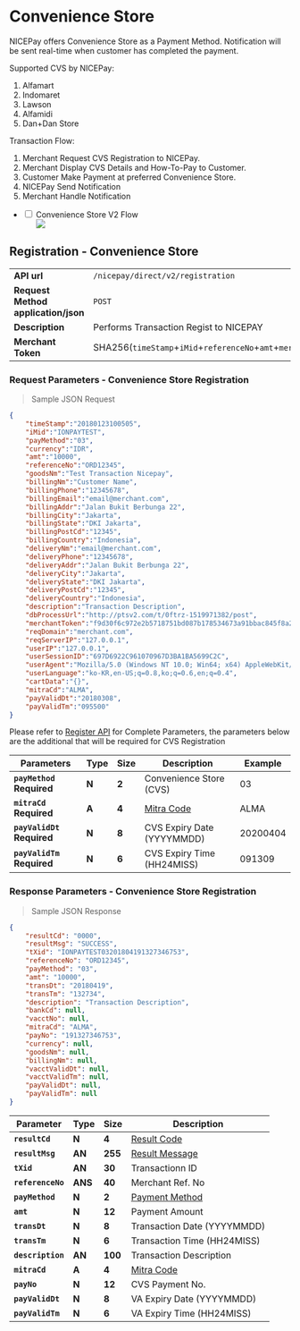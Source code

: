 # Convenience Store
NICEPay offers Convenience Store as a Payment Method. Notification will be sent real-time when customer has completed the payment.<br>

Supported CVS by NICEPay:
<ol type="1">
  <li>Alfamart
  <li>Indomaret
  <li>Lawson
  <li>Alfamidi
  <li>Dan+Dan Store
</ol>

Transaction Flow:
<ol type="1">
  <li>Merchant Request CVS Registration to NICEPay.
  <li>Merchant Display CVS Details and How-To-Pay to Customer.
  <li>Customer Make Payment at preferred Convenience Store.
  <li>NICEPay Send Notification
  <li>Merchant Handle Notification
</ol>

<div class="wrapper">
<ul>
  <li>
    <input type="checkbox" id="list-item-cvsv2">
    <label for="list-item-cvsv2" class="first">Convenience Store V2 Flow</label>
    <ul>
      <img src="/images/cvs-normal-v2-flow.png">
    </ul>
  </li>
</ul>
</div>

## Registration - Convenience Store

|                                                           |                                                                                                               |
|-----------------------------------------------------------|---------------------------------------------------------------------------------------------------------------|
| **API url**                                               | `/nicepay/direct/v2/registration`                                                                             |
| **Request Method** **application/json**                   | `POST`                                                                                                        |
| **Description**                                           | Performs Transaction Regist to NICEPAY                                                                        |        
| **Merchant Token**                                        | SHA256(`timeStamp`+`iMid`+`referenceNo`+`amt`+`merchantKey`)                                                  |

### Request Parameters - Convenience Store Registration

> Sample JSON Request

```json
{
    "timeStamp":"20180123100505",
    "iMid":"IONPAYTEST",
    "payMethod":"03",
    "currency":"IDR",
    "amt":"10000",
    "referenceNo":"ORD12345",
    "goodsNm":"Test Transaction Nicepay",
    "billingNm":"Customer Name",
    "billingPhone":"12345678",
    "billingEmail":"email@merchant.com",
    "billingAddr":"Jalan Bukit Berbunga 22",
    "billingCity":"Jakarta",
    "billingState":"DKI Jakarta",
    "billingPostCd":"12345",
    "billingCountry":"Indonesia",
    "deliveryNm":"email@merchant.com",
    "deliveryPhone":"12345678",
    "deliveryAddr":"Jalan Bukit Berbunga 22",
    "deliveryCity":"Jakarta",
    "deliveryState":"DKI Jakarta",
    "deliveryPostCd":"12345",
    "deliveryCountry":"Indonesia",
    "description":"Transaction Description",
    "dbProcessUrl":"http://ptsv2.com/t/0ftrz-1519971382/post",
    "merchantToken":"f9d30f6c972e2b5718751bd087b178534673a91bbac845f8a24e60e8e4abbbc5",
    "reqDomain":"merchant.com",
    "reqServerIP":"127.0.0.1",
    "userIP":"127.0.0.1",
    "userSessionID":"697D6922C961070967D3BA1BA5699C2C",
    "userAgent":"Mozilla/5.0 (Windows NT 10.0; Win64; x64) AppleWebKit/537.36 (KHTML,like Gecko) Chrome/60.0.3112.101 Safari/537.36",
    "userLanguage":"ko-KR,en-US;q=0.8,ko;q=0.6,en;q=0.4",
    "cartData":"{}",
    "mitraCd":"ALMA",
    "payValidDt":"20180308",
    "payValidTm":"095500"
}
```

<aside class="notice">Please refer to <a href="#registration">Register API</a> for Complete Parameters, the parameters below are the additional that will be required for CVS Registration</aside>

| **Parameters**                | **Type** | **Size** | Description                 | Example  |
| ----------------------------- | -------- | -------- | --------------------------- | -------- |
| **`payMethod`** **Required**  | **N**    | **2**    | Convenience Store (CVS)     | 03       |
| **`mitraCd`** **Required**    | **A**    | **4**    | [Mitra Code](#mitra-code)   | ALMA     |
| **`payValidDt`** **Required** | **N**    | **8**    | CVS Expiry Date  (YYYYMMDD) | 20200404 |
| **`payValidTm`** **Required** | **N**    | **6**    | CVS Expiry Time  (HH24MISS) | 091309   |

### Response Parameters - Convenience Store Registration

> Sample JSON Response

```json
{
    "resultCd": "0000",
    "resultMsg": "SUCCESS",
    "tXid": "IONPAYTEST03201804191327346753",
    "referenceNo": "ORD12345",
    "payMethod": "03",
    "amt": "10000",
    "transDt": "20180419",
    "transTm": "132734",
    "description": "Transaction Description",
    "bankCd": null,
    "vacctNo": null,
    "mitraCd": "ALMA",
    "payNo": "191327346753",
    "currency": null,
    "goodsNm": null,
    "billingNm": null,
    "vacctValidDt": null,
    "vacctValidTm": null,
    "payValidDt": null,
    "payValidTm": null
}
```

| **Parameter**     | **Type** | **Size** | Description                       |
| ----------------- | -------- | -------- | --------------------------------- |
| **`resultCd`**    | **N**    | **4**    | [Result Code](#error-code)        |
| **`resultMsg`**   | **AN**   | **255**  | [Result Message](#error-code)     |
| **`tXid`**        | **AN**   | **30**   | Transactionn ID                   |
| **`referenceNo`** | **ANS**  | **40**   | Merchant Ref. No                  |
| **`payMethod`**   | **N**    | **2**    | [Payment Method](#payment-method) |
| **`amt`**         | **N**    | **12**   | Payment Amount                    |
| **`transDt`**     | **N**    | **8**    | Transaction Date (YYYYMMDD)       |
| **`transTm`**     | **N**    | **6**    | Transaction Time (HH24MISS)       |
| **`description`** | **AN**   | **100**  | Transaction Description           |
| **`mitraCd`**     | **A**    | **4**    | [Mitra Code](#mitra-code)         |
| **`payNo`**       | **N**    | **12**   | CVS Payment No.                   |
| **`payValidDt`**  | **N**    | **8**    | VA Expiry Date (YYYYMMDD)         |
| **`payValidTm`**  | **N**    | **6**    | VA Expiry Time (HH24MISS)         |
